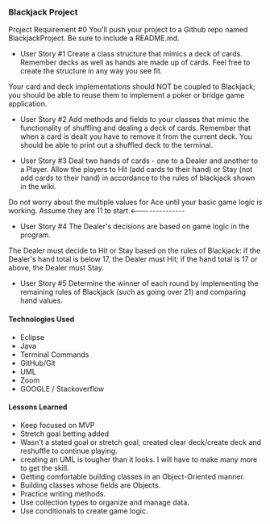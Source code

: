 ### Blackjack Project
Project Requirement #0
You'll push your project to a Github repo named BlackjackProject. Be sure to include a README.md.

- User Story #1
Create a class structure that mimics a deck of cards. Remember decks as well as hands are made up of cards. Feel free to create the structure in any way you see fit.

Your card and deck implementations should NOT be coupled to Blackjack; you should be able to reuse them to implement a poker or bridge game application.

- User Story #2
Add methods and fields to your classes that mimic the functionality of shuffling and dealing a deck of cards. Remember that when a card is dealt you have to remove it from the current deck. You should be able to print out a shuffled deck to the terminal.

- User Story #3
Deal two hands of cards - one to a Dealer and another to a Player. Allow the players to Hit (add cards to their hand) or Stay (not add cards to their hand) in accordance to the rules of blackjack shown in the wiki.

Do not worry about the multiple values for Ace until your basic game logic is working. Assume they are 11 to start.<--------------

- User Story #4
The Dealer's decisions are based on game logic in the program.

The Dealer must decide to Hit or Stay based on the rules of Blackjack: if the Dealer's hand total is below 17, the Dealer must Hit; if the hand total is 17 or above, the Dealer must Stay.

- User Story #5
Determine the winner of each round by implementing the remaining rules of Blackjack (such as going over 21) and comparing hand values.


#### Technologies Used

- Eclipse
- Java
- Terminal Commands
- GitHub/Git
- UML
- Zoom
- GOOGLE / Stackoverflow

#### Lessons Learned
- Keep focused on MVP
- Stretch goal betting added
- Wasn't a stated goal or stretch goal, created clear deck/create deck and reshuffle to continue playing.
- creating an UML is tougher than it looks.  I will have to make many more to get the skill.
- Getting comfortable building classes in an Object-Oriented manner.
- Building classes whose fields are Objects.
- Practice writing methods.
- Use collection types to organize and manage data.
- Use conditionals to create game logic.

